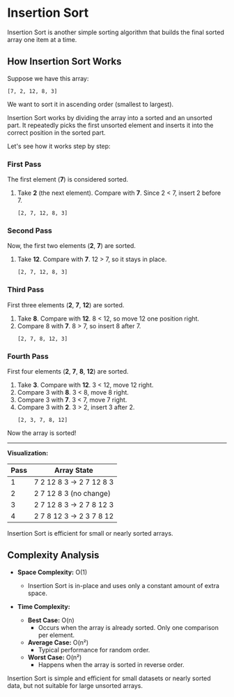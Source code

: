# Insertion Sort

Insertion Sort is another simple sorting algorithm that builds the final sorted array one item at a time.

## How Insertion Sort Works

Suppose we have this array:

```
[7, 2, 12, 8, 3]
```

We want to sort it in ascending order (smallest to largest).

Insertion Sort works by dividing the array into a sorted and an unsorted part. It repeatedly picks the first unsorted element and inserts it into the correct position in the sorted part.

Let's see how it works step by step:

### First Pass

The first element (**7**) is considered sorted.

1. Take **2** (the next element). Compare with **7**. Since 2 < 7, insert 2 before 7.
    ```
    [2, 7, 12, 8, 3]
    ```

### Second Pass

Now, the first two elements (**2**, **7**) are sorted.

1. Take **12**. Compare with **7**. 12 > 7, so it stays in place.
    ```
    [2, 7, 12, 8, 3]
    ```

### Third Pass

First three elements (**2**, **7**, **12**) are sorted.

1. Take **8**. Compare with **12**. 8 < 12, so move 12 one position right.
2. Compare 8 with **7**. 8 > 7, so insert 8 after 7.
    ```
    [2, 7, 8, 12, 3]
    ```

### Fourth Pass

First four elements (**2**, **7**, **8**, **12**) are sorted.

1. Take **3**. Compare with **12**. 3 < 12, move 12 right.
2. Compare 3 with **8**. 3 < 8, move 8 right.
3. Compare 3 with **7**. 3 < 7, move 7 right.
4. Compare 3 with **2**. 3 > 2, insert 3 after 2.
    ```
    [2, 3, 7, 8, 12]
    ```

Now the array is sorted!

---

**Visualization:**

| Pass | Array State                                                    |
| ---- | -------------------------------------------------------------- |
| 1    | 7 2 12 8 3 → 2 7 12 8 3                                       |
| 2    | 2 7 12 8 3 (no change)                                        |
| 3    | 2 7 12 8 3 → 2 7 8 12 3                                       |
| 4    | 2 7 8 12 3 → 2 3 7 8 12                                       |

Insertion Sort is efficient for small or nearly sorted arrays.

## Complexity Analysis

- **Space Complexity:** O(1)

  - Insertion Sort is in-place and uses only a constant amount of extra space.

- **Time Complexity:**
  - **Best Case:** O(n)
     - Occurs when the array is already sorted. Only one comparison per element.
  - **Average Case:** O(n²)
     - Typical performance for random order.
  - **Worst Case:** O(n²)
     - Happens when the array is sorted in reverse order.

Insertion Sort is simple and efficient for small datasets or nearly sorted data, but not suitable for large unsorted arrays.